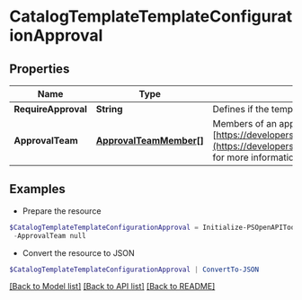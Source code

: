 # CatalogTemplateTemplateConfigurationApproval
## Properties

Name | Type | Description | Notes
------------ | ------------- | ------------- | -------------
**RequireApproval** | **String** | Defines if the template requires an approval or not. | [optional] 
**ApprovalTeam** | [**ApprovalTeamMember[]**](ApprovalTeamMember.md) | Members of an approval team, as an array of ApprovalTeamMember. See [https://developers.salestim.com/api/reference/Models/ApprovalTeamMember](https://developers.salestim.com/api/reference/Models/ApprovalTeamMember) for more information. | [optional] 

## Examples

- Prepare the resource
```powershell
$CatalogTemplateTemplateConfigurationApproval = Initialize-PSOpenAPIToolsCatalogTemplateTemplateConfigurationApproval  -RequireApproval null `
 -ApprovalTeam null
```

- Convert the resource to JSON
```powershell
$CatalogTemplateTemplateConfigurationApproval | ConvertTo-JSON
```

[[Back to Model list]](../README.md#documentation-for-models) [[Back to API list]](../README.md#documentation-for-api-endpoints) [[Back to README]](../README.md)

